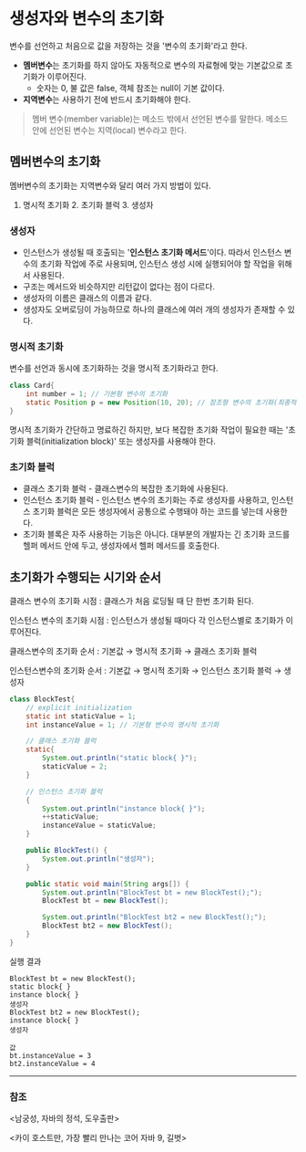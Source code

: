 # 생성자와 변수의 초기화

변수를 선언하고 처음으로 값을 저장하는 것을 '변수의 초기화'라고 한다.

- **멤버변수**는 초기화를 하지 않아도 자동적으로 변수의 자료형에 맞는 기본값으로 초기화가 이루어진다.
    - 숫자는 0, 불 값은 false, 객체 참조는 null이 기본 값이다.
- **지역변수**는 사용하기 전에 반드시 초기화해야 한다.

> 멤버 변수(member variable)는 메소드 밖에서 선언된 변수를 말한다. 메소드 안에 선언된 변수는 지역(local) 변수라고 한다.
> 

## 멤버변수의 초기화

멤버변수의 초기화는 지역변수와 달리 여러 가지 방법이 있다.

1. 명시적 초기화  2. 초기화 블럭 3. 생성자

### 생성자

- 인스턴스가 생성될 때 호출되는 '**인스턴스 초기화 메서드**'이다. 따라서 인스턴스 변수의 초기화 작업에 주로 사용되며, 인스턴스 생성 시에 실행되어야 할 작업을 위해서 사용된다.
- 구조는 메서드와 비슷하지만 리턴값이 없다는 점이 다르다.
- 생성자의 이름은 클래스의 이름과 같다.
- 생성자도 오버로딩이 가능하므로 하나의 클래스에 여러 개의 생성자가 존재할 수 있다.

### 명시적 초기화

변수를 선언과 동시에 초기화하는 것을 명시적 초기화라고 한다.

```java
class Card{
	int number = 1; // 기본형 변수의 초기화
	static Position p = new Position(10, 20); // 참조형 변수의 초기화(최종적으론 생성자 호출)
}
```

명시적 초기화가 간단하고 명료하긴 하지만, 보다 복잡한 초기화 작업이 필요한 때는 '초기화 블럭(initialization block)' 또는 생성자를 사용해야 한다.

### 초기화 블럭

- 클래스 초기화 블럭 - 클래스변수의 복잡한 초기화에 사용된다.
- 인스턴스 초기화 블럭 - 인스턴스 변수의 초기화는 주로 생성자를 사용하고, 인스턴스 초기화 블럭은 모든 생성자에서 공통으로 수행돼야 하는 코드를 넣는데 사용한다.
- 초기화 블록은 자주 사용하는 기능은 아니다. 대부분의 개발자는 긴 초기화 코드를 헬퍼 메서드 안에 두고, 생성자에서 헬퍼 메서드를 호출한다.

## 초기화가 수행되는 시기와 순서

클래스 변수의 초기화 시점 : 클래스가 처음 로딩될 때 단 한번 초기화 된다.

인스턴스 변수의 초기화 시점 : 인스턴스가 생성될 때마다 각 인스턴스별로 초기화가 이루어진다.

클래스변수의 초기화 순서 : 기본값 → 명시적 초기화 → 클래스 초기화 블럭

인스턴스변수의 초기화 순서 : 기본값 → 명시적 초기화 → 인스턴스 초기화 블럭 → 생성자

```java
class BlockTest{
	// explicit initialization
	static int staticValue = 1;
	int instanceValue = 1; // 기본형 변수의 명시적 초기화

 	// 클래스 초기화 블럭
	static{
		System.out.println("static block{ }");
		staticValue = 2;
	}

 	// 인스턴스 초기화 블럭
	{
		System.out.println("instance block{ }");
		++staticValue;
		instanceValue = staticValue;
	}

	public BlockTest() {
		System.out.println("생성자");
	}

	public static void main(String args[]) {
		System.out.println("BlockTest bt = new BlockTest();");
		BlockTest bt = new BlockTest();

		System.out.println("BlockTest bt2 = new BlockTest();");
		BlockTest bt2 = new BlockTest();
	}
}
```

실행 결과

```
BlockTest bt = new BlockTest();
static block{ }
instance block{ }
생성자
BlockTest bt2 = new BlockTest();
instance block{ }
생성자

값
bt.instanceValue = 3
bt2.instanceValue = 4
```

---

### 참조

<남궁성, 자바의 정석, 도우출판>

<카이 호스트만, 가장 빨리 만나는 코어 자바 9, 길벗>
